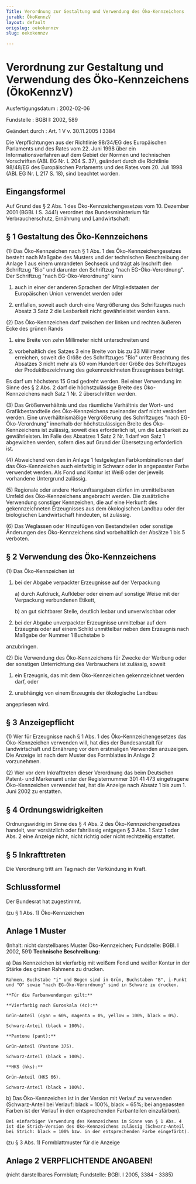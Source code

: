 ```yaml
---
Title: Verordnung zur Gestaltung und Verwendung des Öko-Kennzeichens
jurabk: ÖkoKennzV
layout: default
origslug: oekokennzv
slug: oekokennzv

---
```


# Verordnung zur Gestaltung und Verwendung des Öko-Kennzeichens (ÖkoKennzV)

Ausfertigungsdatum
:   2002-02-06

Fundstelle
:   BGBl I: 2002, 589

Geändert durch
:   Art. 1 V v. 30.11.2005 I 3384

Die Verpflichtungen aus der Richtlinie 98/34/EG des Europäischen
Parlaments und des Rates vom 22. Juni 1998 über ein
Informationsverfahren auf dem Gebiet der Normen und technischen
Vorschriften (ABl. EG Nr. L 204 S. 37), geändert durch die Richtlinie
98/48/EG des Europäischen Parlaments und des Rates vom 20. Juli 1998
(ABl. EG Nr. L 217 S. 18), sind beachtet worden.


## Eingangsformel

Auf Grund des § 2 Abs. 1 des Öko-Kennzeichengesetzes vom 10. Dezember
2001 (BGBl. I S. 3441) verordnet das Bundesministerium für
Verbraucherschutz, Ernährung und Landwirtschaft:


## § 1 Gestaltung des Öko-Kennzeichens

(1) Das Öko-Kennzeichen nach § 1 Abs. 1 des Öko-Kennzeichengesetzes
besteht nach Maßgabe des Musters und der technischen Beschreibung der
Anlage 1 aus einem umrandeten Sechseck und trägt als Inschrift den
Schriftzug "Bio" und darunter den Schriftzug "nach EG-Öko-Verordnung".
Der Schriftzug "nach EG-Öko-Verordnung" kann

1.  auch in einer der anderen Sprachen der Mitgliedstaaten der
    Europäischen Union verwendet werden oder


2.  entfallen, soweit auch durch eine Vergrößerung des Schriftzuges nach
    Absatz 3 Satz 2 die Lesbarkeit nicht gewährleistet werden kann.




(2) Das Öko-Kennzeichen darf zwischen der linken und rechten äußeren
Ecke des grünen Rands

1.  eine Breite von zehn Millimeter nicht unterschreiten und


2.  vorbehaltlich des Satzes 3 eine Breite von bis zu 33 Millimeter
    erreichen, soweit die Größe des Schriftzuges "Bio" unter Beachtung des
    Absatzes 3 nicht mehr als 60 vom Hundert der Größe des Schriftzuges
    der Produktbezeichnung des gekennzeichneten Erzeugnisses beträgt.



Es darf um höchstens 15 Grad gedreht werden. Bei einer Verwendung im
Sinne des § 2 Abs. 2 darf die höchstzulässige Breite des Öko-
Kennzeichens nach Satz 1 Nr. 2 überschritten werden.

(3) Das Größenverhältnis und das räumliche Verhältnis der Wort- und
Grafikbestandteile des Öko-Kennzeichens zueinander darf nicht
verändert werden. Eine unverhältnismäßige Vergrößerung des
Schriftzuges "nach EG-Öko-Verordnung" innerhalb der höchstzulässigen
Breite des Öko-Kennzeichens ist zulässig, soweit dies erforderlich
ist, um die Lesbarkeit zu gewährleisten. Im Falle des Absatzes 1 Satz
2 Nr. 1 darf von Satz 1 abgewichen werden, sofern dies auf Grund der
Übersetzung erforderlich ist.

(4) Abweichend von den in Anlage 1 festgelegten Farbkombinationen darf
das Öko-Kennzeichen auch einfarbig in Schwarz oder in angepasster
Farbe verwendet werden. Als Fond und Kontur ist Weiß oder der jeweils
vorhandene Untergrund zulässig.

(5) Regionale oder andere Herkunftsangaben dürfen im unmittelbaren
Umfeld des Öko-Kennzeichens angebracht werden. Die zusätzliche
Verwendung sonstiger Kennzeichen, die auf eine Herkunft des
gekennzeichneten Erzeugnisses aus dem ökologischen Landbau oder der
biologischen Landwirtschaft hindeuten, ist zulässig.

(6) Das Weglassen oder Hinzufügen von Bestandteilen oder sonstige
Änderungen des Öko-Kennzeichens sind vorbehaltlich der Absätze 1 bis 5
verboten.


## § 2 Verwendung des Öko-Kennzeichens

(1) Das Öko-Kennzeichen ist

1.  bei der Abgabe verpackter Erzeugnisse auf der Verpackung

    a)  durch Aufdruck, Aufkleber oder einem auf sonstige Weise mit der
        Verpackung verbundenen Etikett,


    b)  an gut sichtbarer Stelle, deutlich lesbar und unverwischbar oder





2.  bei der Abgabe unverpackter Erzeugnisse unmittelbar auf dem Erzeugnis
    oder auf einem Schild unmittelbar neben dem Erzeugnis nach Maßgabe der
    Nummer 1 Buchstabe b



anzubringen.

(2) Die Verwendung des Öko-Kennzeichens für Zwecke der Werbung oder
der sonstigen Unterrichtung des Verbrauchers ist zulässig, soweit

1.  ein Erzeugnis, das mit dem Öko-Kennzeichen gekennzeichnet werden darf,
    oder


2.  unabhängig von einem Erzeugnis der ökologische Landbau



angepriesen wird.


## § 3 Anzeigepflicht

(1) Wer für Erzeugnisse nach § 1 Abs. 1 des Öko-Kennzeichengesetzes
das Öko-Kennzeichen verwenden will, hat dies der Bundesanstalt für
landwirtschaft und Ernährung vor dem erstmaligen Verwenden anzuzeigen.
Die Anzeige ist nach dem Muster des Formblattes in Anlage 2
vorzunehmen.

(2) Wer vor dem Inkrafttreten dieser Verordnung das beim Deutschen
Patent- und Markenamt unter der Registernummer 301 41 473 eingetragene
Öko-Kennzeichen verwendet hat, hat die Anzeige nach Absatz 1 bis zum
1\. Juni 2002 zu erstatten.


## § 4 Ordnungswidrigkeiten

Ordnungswidrig im Sinne des § 4 Abs. 2 des Öko-Kennzeichengesetzes
handelt, wer vorsätzlich oder fahrlässig entgegen § 3 Abs. 1 Satz 1
oder Abs. 2 eine Anzeige nicht, nicht richtig oder nicht rechtzeitig
erstattet.


## § 5 Inkrafttreten

Die Verordnung tritt am Tag nach der Verkündung in Kraft.


## Schlussformel

Der Bundesrat hat zugestimmt.

(zu § 1 Abs. 1)
Öko-Kennzeichen

## Anlage 1 Muster

(Inhalt: nicht darstellbares Muster Öko-Kennzeichen;
Fundstelle: BGBl. I 2002, 591)
**Technische Beschreibung:**

a)  Das Kennzeichen ist vierfarbig mit weißem Fond und weißer Kontur in
    der Stärke des grünen Rahmens zu drucken.

    Rahmen, Buchstabe "i" und Bogen sind in Grün, Buchstaben "B", i-Punkt
    und "O" sowie "nach EG-Öko-Verordnung" sind in Schwarz zu drucken.

    **Für die Farbanwendungen gilt:**

    **Vierfarbig nach Euroskala (4c):**

    Grün-Anteil (cyan = 60%, magenta = 0%, yellow = 100%, black = 0%).

    Schwarz-Anteil (black = 100%).

    **Pantone (pant):**

    Grün-Anteil (Pantone 375).

    Schwarz-Anteil (black = 100%).

    **HKS (hks):**

    Grün-Anteil (HKS 66).

    Schwarz-Anteil (black = 100%).


b)  Das Öko-Kennzeichen ist in der Version mit Verlauf zu verwenden
    (Schwarz-Anteil bei Verlauf: black = 100%, black = 65%; bei
    angepassten Farben ist der Verlauf in den entsprechenden Farbanteilen
    einzufärben).

    Bei einfarbiger Verwendung des Kennzeichens im Sinne von § 1 Abs. 4
    ist die Strich-Version des Öko-Kennzeichens zulässig (Schwarz-Anteil
    bei Strich: black = 100% bzw. in der entsprechenden Farbe eingefärbt).




(zu § 3 Abs. 1)
Formblattmuster für die Anzeige

## Anlage 2 VERPFLICHTENDE ANGABEN!

(nicht darstellbares Formblatt;
Fundstelle: BGBl. I 2005, 3384 - 3385)

